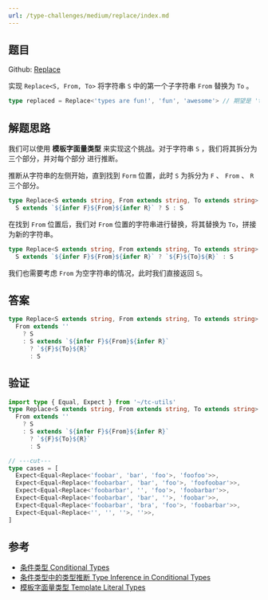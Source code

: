 ```yaml
---
url: /type-challenges/medium/replace/index.md
---
```

## 题目

Github: [Replace](https://github.com/type-challenges/type-challenges/blob/main/questions/00116-medium-replace/)

实现 `Replace<S, From, To>` 将字符串 `S` 中的第一个子字符串 `From` 替换为 `To` 。

```ts
type replaced = Replace<'types are fun!', 'fun', 'awesome'> // 期望是 'types are awesome!'
```

## 解题思路

我们可以使用 **模板字面量类型** 来实现这个挑战。对于字符串 `S` ，我们将其拆分为三个部分，并对每个部分
进行推断。

推断从字符串的左侧开始，直到找到 `Form` 位置，此时 `S` 为拆分为 `F` 、 `From` 、 `R` 三个部分。

```ts
type Replace<S extends string, From extends string, To extends string> =
  S extends `${infer F}${From}${infer R}` ? S : S
```

在找到 `From` 位置后，我们对 `From` 位置的字符串进行替换，将其替换为 `To`，拼接为新的字符串。

```ts
type Replace<S extends string, From extends string, To extends string> =
  S extends `${infer F}${From}${infer R}` ? `${F}${To}${R}` : S
```

我们也需要考虑 `From` 为空字符串的情况，此时我们直接返回 `S`。

## 答案

```ts
type Replace<S extends string, From extends string, To extends string> =
  From extends ''
    ? S
    : S extends `${infer F}${From}${infer R}`
      ? `${F}${To}${R}`
      : S
```

## 验证

```ts twoslash
import type { Equal, Expect } from '~/tc-utils'
type Replace<S extends string, From extends string, To extends string> =
  From extends ''
    ? S
    : S extends `${infer F}${From}${infer R}`
      ? `${F}${To}${R}`
      : S

// ---cut---
type cases = [
  Expect<Equal<Replace<'foobar', 'bar', 'foo'>, 'foofoo'>>,
  Expect<Equal<Replace<'foobarbar', 'bar', 'foo'>, 'foofoobar'>>,
  Expect<Equal<Replace<'foobarbar', '', 'foo'>, 'foobarbar'>>,
  Expect<Equal<Replace<'foobarbar', 'bar', ''>, 'foobar'>>,
  Expect<Equal<Replace<'foobarbar', 'bra', 'foo'>, 'foobarbar'>>,
  Expect<Equal<Replace<'', '', ''>, ''>>,
]
```

## 参考

* [条件类型 Conditional Types](https://www.typescriptlang.org/docs/handbook/2/conditional-types.html)
* [条件类型中的类型推断 Type Inference in Conditional Types](https://www.typescriptlang.org/docs/handbook/2/conditional-types.html#inferring-within-conditional-types)
* [模板字面量类型 Template Literal Types](https://www.typescriptlang.org/docs/handbook/2/template-literal-types.html)
